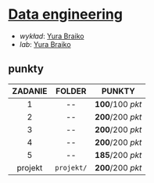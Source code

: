 # [Data engineering](https://usosweb.mimuw.edu.pl/kontroler.php?_action=katalog2/przedmioty/pokazPrzedmiot&kod=1000-2M23DE)

- *wykład*: [Yura Braiko](https://usosweb.mimuw.edu.pl/kontroler.php?_action=katalog2/osoby/pokazOsobe&os_id=452775)
- *lab*: [Yura Braiko](https://usosweb.mimuw.edu.pl/kontroler.php?_action=katalog2/osoby/pokazOsobe&os_id=452775)

## punkty

| ZADANIE | FOLDER | PUNKTY |
| :-----: | :----: | :----: |
| 1       |  --    | **100**/100 *pkt* |
| 2       |  --    | **200**/200 *pkt* |
| 3       |  --    | **200**/200 *pkt* |
| 4       |  --    | **200**/200 *pkt* |
| 5       |  --    | **185**/200 *pkt* |
| projekt | `projekt/`     | **200**/200 *pkt* |

